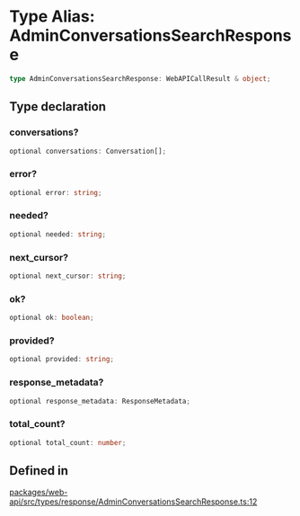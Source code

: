 # Type Alias: AdminConversationsSearchResponse

```ts
type AdminConversationsSearchResponse: WebAPICallResult & object;
```

## Type declaration

### conversations?

```ts
optional conversations: Conversation[];
```

### error?

```ts
optional error: string;
```

### needed?

```ts
optional needed: string;
```

### next\_cursor?

```ts
optional next_cursor: string;
```

### ok?

```ts
optional ok: boolean;
```

### provided?

```ts
optional provided: string;
```

### response\_metadata?

```ts
optional response_metadata: ResponseMetadata;
```

### total\_count?

```ts
optional total_count: number;
```

## Defined in

[packages/web-api/src/types/response/AdminConversationsSearchResponse.ts:12](https://github.com/slackapi/node-slack-sdk/blob/c15385ef93ccdde9702f52f7d1f445999203d794/packages/web-api/src/types/response/AdminConversationsSearchResponse.ts#L12)
